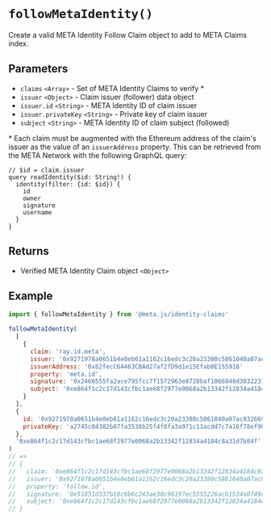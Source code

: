 # `followMetaIdentity()`

Create a valid META Identity Follow Claim object to add to META Claims index.

## Parameters

- `claims` `<Array>` - Set of META Identity Claims to verify *
- `issuer` `<Object>` - Claim issuer (follower) data object
- `issuer.id` `<String>` - META Identity ID of claim issuer
- `issuer.privateKey` `<String>` - Private key of claim issuer
- `subject` `<String>` - META Identity ID of claim subject (followed)

\* Each claim must be augmented with the Ethereum address of the claim's issuer
  as the value of an `issuerAddress` property. This can be retrieved from the
  META Network with the following GraphQL query:
  ```
  // $id = claim.issuer
  query readIdentity($id: String!) {
    identity(filter: {id: $id}) {
      id
      owner
      signature
      username
    }
  }
  ```

## Returns

- Verified META Identity Claim object `<Object>`

## Example

```js
import { followMetaIdentity } from '@meta.js/identity-claims'

followMetaIdentity(
  [
    {
      claim: 'ray.id.meta',
      issuer: '0x9271978a0651b4e0eb61a1162c16edc3c20a23380c5861040a07ac0326693895',
      issuerAddress: '0x82fecC64463CBAd27af2fD9d1e15Efab0E155918'
      property: 'meta.id',
      signature: '0x2466555fa2ace795fcc7f1572963e8728baf1066948d3832231834efddae703c1b85715c34b5ac0a1517b364aeff7fc144ef9136b8df45e27fdd595682fdbe8b00',
      subject: '0xe864f1c2c17d143cfbc1ae68f2977e0068a2b13342f12834a4184c8a31d7b84f',
    }
  ],
  {
    id: '0x9271978a0651b4e0eb61a1162c16edc3c20a23380c5861040a07ac0326693895',
    privateKey: 'a2745c04382b07fa3538b25f4f8fa3a971c11acdd7c7a16f78ef90f7bccd3fb4',
  },
  '0xe864f1c2c17d143cfbc1ae68f2977e0068a2b13342f12834a4184c8a31d7b84f'
)
// =>
// {
//   claim: '0xe864f1c2c17d143cfbc1ae68f2977e0068a2b13342f12834a4184c8a31d7b84f',
//   issuer: '0x9271978a0651b4e0eb61a1162c16edc3c20a23380c5861040a07ac0326693895',
//   property: 'follow.id',
//   signature: '0x51851d337b18c6b6c243ae38c96197ec5555226acb1534a0f49c352c9375d3ff7536c22838442d5ae1a6b76a362e797e5b0161a302dfef8f5b233a681300efd500',
//   subject: '0xe864f1c2c17d143cfbc1ae68f2977e0068a2b13342f12834a4184c8a31d7b84f',
// }
```
